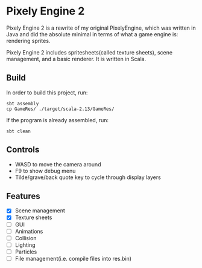 # Pixely Engine 2

Pixely Engine 2 is a rewrite of my original PixelyEngine, which was written in Java and did the absolute minimal in terms of what a game engine is: rendering sprites.

Pixely Engine 2 includes spritesheets(called texture sheets), scene management, and a basic renderer. It is written in Scala.

## Build

In order to build this project, run:

```
sbt assembly
cp GameRes/ ./target/scala-2.13/GameRes/
```

If the program is already assembled, run:

```
sbt clean
```

## Controls

- WASD to move the camera around
- F9 to show debug menu
- Tilde/grave/back quote key to cycle through display layers

## Features

- [x] Scene management
- [x] Texture sheets
- [ ] GUI
- [ ] Animations
- [ ] Collision
- [ ] Lighting
- [ ] Particles
- [ ] File management(i.e. compile files into res.bin)